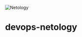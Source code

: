 ![Netology](https://user-images.githubusercontent.com/77498640/140582500-21893a36-d748-414a-8b38-d8ddee7eebd6.png) 

# devops-netology
